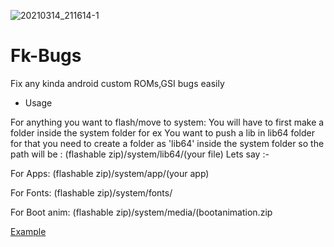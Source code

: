 ![20210314_211614-1](https://user-images.githubusercontent.com/78007167/111132453-91f75100-85a3-11eb-915e-29d3001c7afd.png)
# Fk-Bugs
Fix any kinda android custom ROMs,GSI bugs easily

- Usage

For anything you want to flash/move to system: You will have to first make a folder inside the system folder for ex
You want to push a lib in lib64 folder for that you need to create a folder as 'lib64' inside the system folder
so the path will be : (flashable zip)/system/lib64/(your file)
Lets say :-

For Apps:
(flashable zip)/system/app/(your app)

For Fonts:
(flashable zip)/system/fonts/

For Boot anim:
(flashable zip)/system/media/(bootanimation.zip

[Example](https://github.com/XenonTheInertG/Fk-Bugs/blob/main/system/README.mkdn)
